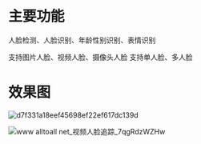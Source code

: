 # 主要功能
人脸检测、人脸识别、年龄性别识别、表情识别

支持图片人脸、视频人脸、摄像头人脸
支持单人脸、多人脸

# 效果图

![d7f331a18eef45698ef22ef617dc139d](https://user-images.githubusercontent.com/60655516/181889791-b80d4bac-9248-4fca-8d42-8ac3d21f53d9.png)


![www alltoall net_视频人脸追踪_7qgRdzWZHw](https://user-images.githubusercontent.com/60655516/181889281-6c151d06-8419-4d65-9eeb-c7229c083052.gif)
